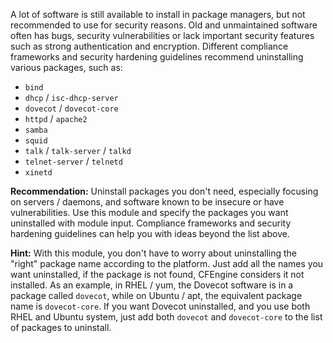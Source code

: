 A lot of software is still available to install in package managers, but not recommended to use for security reasons.
Old and unmaintained software often has bugs, security vulnerabilities or lack important security features such as strong authentication and encryption.
Different compliance frameworks and security hardening guidelines recommend uninstalling various packages, such as:

* `bind`
* `dhcp` / `isc-dhcp-server`
* `dovecot` / `dovecot-core`
* `httpd` / `apache2`
* `samba`
* `squid`
* `talk` / `talk-server` / `talkd`
* `telnet-server` / `telnetd`
* `xinetd`

**Recommendation:** Uninstall packages you don't need, especially focusing on servers / daemons, and software known to be insecure or have vulnerabilities.
Use this module and specify the packages you want uninstalled with module input.
Compliance frameworks and security hardening guidelines can help you with ideas beyond the list above.

**Hint:** With this module, you don't have to worry about uninstalling the "right" package name according to the platform.
Just add all the names you want uninstalled, if the package is not found, CFEngine considers it not installed.
As an example, in RHEL / yum, the Dovecot software is in a package called `dovecot`, while on Ubuntu / apt, the equivalent package name is `dovecot-core`.
If you want Dovecot uninstalled, and you use both RHEL and Ubuntu system, just add both `dovecot` and `dovecot-core` to the list of packages to uninstall.
